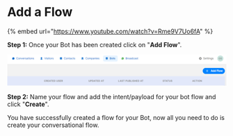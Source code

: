 # Add a Flow

{% embed url="https://www.youtube.com/watch?v=Rme9V7Uo6fA" %}

**Step 1:** Once your Bot has been created click on "**Add Flow**".

![](<../../.gitbook/assets/add flow.PNG>)

**Step 2:** Name your flow and add the intent/payload for your bot flow and click "**Create**".

You have successfully created a flow for your Bot, now all you need to do is create your conversational flow.&#x20;
